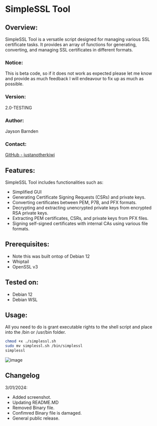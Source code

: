 # SimpleSSL Tool

## Overview:
SimpleSSL Tool is a versatile script designed for managing various SSL certificate tasks. It provides an array of functions for generating, converting, and managing SSL certificates in different formats.

### Notice:
This is beta code, so if it does not work as expected please let me know and provide as much feedback I will endeavour to fix up as much as possible.

### Version:
2.0-TESTING

### Author:
Jayson Barnden

### Contact:
[GitHub - justanotherkiwi](https://github.com/justanotherkiwi)

## Features:
SimpleSSL Tool includes functionalities such as:
- Simplified GUI
- Generating Certificate Signing Requests (CSRs) and private keys.
- Converting certificates between PEM, P7B, and PFX formats.
- Decrypting and extracting unencrypted private keys from encrypted RSA private keys.
- Extracting PEM certificates, CSRs, and private keys from PFX files.
- Signing self-signed certificates with internal CAs using various file formats.

## Prerequisites:
- Note this was built ontop of Debian 12
- Whiptail
- OpenSSL v3

## Tested on:
- Debian 12
- Debian WSL

## Usage:

All you need to do is grant executable rights to the shell script and place into the /bin or /usr/bin folder.

```bash
chmod +x ./simplessl.sh
sudo mv simplessl.sh /bin/simplessl
simplessl
```
![image](https://github.com/justanotherkiwi/SimpleSSL/assets/76455604/c0d0a8de-be7a-4f59-a2b6-0b2b03411d16)

## Changelog

3/01/2024:
- Added screenshot.
- Updating README.MD
- Removed Binary file.
- Confimred Binary file is damaged.
- General public release.
